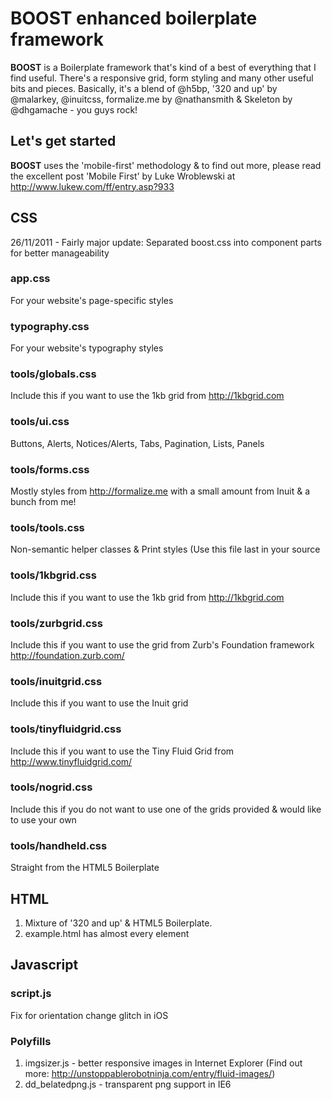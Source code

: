BOOST enhanced boilerplate framework
======================================

**BOOST** is a Boilerplate framework that's kind of a best of everything that I find useful. There's a responsive grid, form styling and many other useful bits and pieces. Basically, it's a blend of @h5bp, '320 and up' by @malarkey, @inuitcss, formalize.me by @nathansmith & Skeleton by @dhgamache - you guys rock!


Let's get started
-----------------

**BOOST** uses the 'mobile-first' methodology & to find out more, please read the excellent post 'Mobile First' by Luke Wroblewski at http://www.lukew.com/ff/entry.asp?933


## CSS
26/11/2011 - Fairly major update: Separated boost.css into component parts for better manageability

### app.css
For your website's page-specific styles

### typography.css
For your website's typography styles

### tools/globals.css
Include this if you want to use the 1kb grid from http://1kbgrid.com

### tools/ui.css
Buttons, Alerts, Notices/Alerts, Tabs, Pagination, Lists, Panels

### tools/forms.css
Mostly styles from http://formalize.me with a small amount from Inuit & a bunch from me!

### tools/tools.css
Non-semantic helper classes & Print styles (Use this file last in your source

### tools/1kbgrid.css
Include this if you want to use the 1kb grid from http://1kbgrid.com

### tools/zurbgrid.css
Include this if you want to use the grid from Zurb's Foundation framework http://foundation.zurb.com/

### tools/inuitgrid.css
Include this if you want to use the Inuit grid

### tools/tinyfluidgrid.css
Include this if you want to use the Tiny Fluid Grid from http://www.tinyfluidgrid.com/

### tools/nogrid.css
Include this if you do not want to use one of the grids provided & would like to use your own

### tools/handheld.css
Straight from the HTML5 Boilerplate

## HTML
1.	Mixture of '320 and up' & HTML5 Boilerplate.
2.	example.html has almost every element

## Javascript

### script.js
Fix for orientation change glitch in iOS


### Polyfills
1.	imgsizer.js - better responsive images in Internet Explorer (Find out more: http://unstoppablerobotninja.com/entry/fluid-images/)
2.	dd_belatedpng.js - transparent png support in IE6